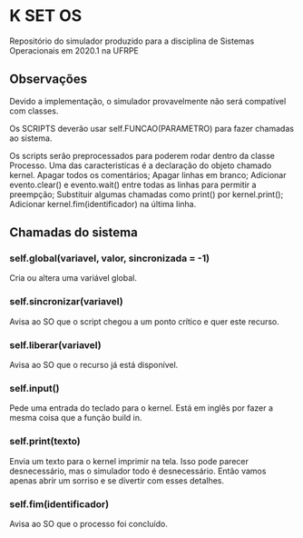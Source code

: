 # K SET OS
Repositório do simulador produzido para a disciplina de Sistemas Operacionais em 2020.1 na UFRPE


## Observações

Devido a implementação, o simulador provavelmente não será compatível com classes.

Os SCRIPTS deverão usar self.FUNCAO(PARAMETRO) para fazer chamadas ao sistema.

Os scripts serão preprocessados para poderem rodar dentro da classe Processo. Uma das caracteristicas é a declaração do objeto chamado kernel. Apagar todos os comentários; Apagar linhas em branco; Adicionar evento.clear() e evento.wait() entre todas as linhas para permitir a preempção; Substituir algumas chamadas como print() por kernel.print(); Adicionar kernel.fim(identificador) na última linha.


## Chamadas do sistema

### self.global(variavel, valor, sincronizada = -1)
Cria ou altera uma variável global.

### self.sincronizar(variavel)
Avisa ao SO que o script chegou a um ponto crítico e quer este recurso.

### self.liberar(variavel)
Avisa ao SO que o recurso já está disponível.

### self.input()
Pede uma entrada do teclado para o kernel.
Está em inglês por fazer a mesma coisa que a função build in.

### self.print(texto)
Envia um texto para o kernel imprimir na tela.
Isso pode parecer desnecessário, mas o simulador todo é desnecessário. Então vamos apenas abrir um sorriso e se divertir com esses detalhes.

### self.fim(identificador)
Avisa ao SO que o processo foi concluído.
